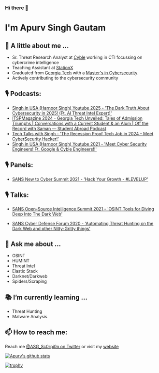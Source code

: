 ### Hi there 👋

# I'm Apurv Singh Gautam

## :man: A little about me ...

- Sr. Threat Research Analyst at [Cyble](https://www.cyble.com) working in CTI focussing on cybercrime intelligence
- Teaching Assistant at [StationX](https://www.stationx.net/)
- Graduated from [Georgia Tech](https://www.gatech.edu/) with a [Master's in Cybersecurity](https://cyber.gatech.edu/)
- Actively contributing to the cybersecurity community

## 🎙 Podcasts:

- [Singh in USA (Harnoor Singh) Youtube 2025 - 'The Dark Truth About Cybersecurity in 2025! (Ft. AI Threat Intel Expert)'](https://youtu.be/JYe2xSRWnRM)
- [ITSPMagazine 2024 - Georgia Tech Unveiled: Tales of Admission Triumphs | Conversations with a Current Student & an Alum | Off the Record with Saman — Student Abroad Podcast](https://itspmagazine.simplecast.com/episodes/georgia-tech-unveiled-tales-of-admission-triumphs-conversations-with-a-current-student-an-alum-off-the-record-with-saman-student-abroad-podcast2)
- [Tech Talks with Singh - 'The Recession Proof Tech Job in 2024 - Meet CyberSecurity Hacker!'](https://podcasts.apple.com/us/podcast/the-recession-proof-tech-job-in-2024-meet/id1743902198?i=1000654013421)
- [Singh in USA (Harnoor Singh) Youtube 2021 - 'Meet Cyber Security Engineers! Ft. Google & Cyble Engineers!!'](https://youtu.be/DzyY4D27RnM)

## 🎙 Panels:

- [SANS New to Cyber Summit 2021 - 'Hack Your Growth - #LEVELUP'](https://youtu.be/D3V6uV4Iu0c)

## 🎙 Talks:

- [SANS Open-Source Intelligence Summit 2021 - 'OSINT Tools for Diving Deep Into The Dark Web'](https://youtu.be/ywUxkvCK96w)

- [SANS Cyber Defense Forum 2020 - 'Automating Threat Hunting on the Dark Web and other Nitty-Gritty things'](https://youtu.be/LywwMq--VS0)

## :speech_balloon: Ask me about ...
- OSINT
- HUMINT
- Threat Intel
- Elastic Stack
- Darknet/Darkweb
- Spiders/Scraping

## :books: I’m currently learning ...
- Threat Hunting
- Malware Analysis

## 📫 How to reach me:
Reach me [@ASG_Sc0rpi0n on Twitter](https://twitter.com/ASG_Sc0rpi0n) or visit my [website](https://apurvsinghgautam.me/)

[![Apurv's github stats](https://github-readme-stats.vercel.app/api?username=apurvsinghgautam&count_private=true&hide=issues,contribs&include_all_commits=true&show_icons=true&custom_title=ASG%27s%20GitHub%20Stats)](https://github.com/anuraghazra/github-readme-stats)

[![trophy](https://github-profile-trophy.vercel.app/?username=apurvsinghgautam&theme=onedark&title=Followers,Stars,PullRequest,Repositories,MultiLanguage,Commits)](https://github.com/ryo-ma/github-profile-trophy)

